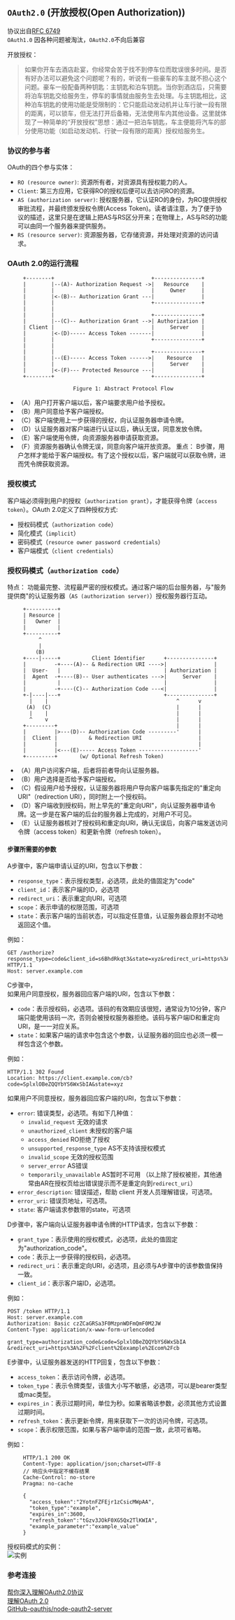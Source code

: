## `OAuth2.0` (开放授权(Open Authorization))

协议出自[RFC 6749](http://www.rfcreader.com/#rfc6749)  
`OAuth1.0` 因各种问题被淘汰，`OAuth2.0`不向后兼容

开放授权：  
> 如果你开车去酒店赴宴，你经常会苦于找不到停车位而耽误很多时间。是否有好办法可以避免这个问题呢？有的，听说有一些豪车的车主就不担心这个问题。豪车一般配备两种钥匙：主钥匙和泊车钥匙。当你到酒店后，只需要将泊车钥匙交给服务生，停车的事情就由服务生去处理。与主钥匙相比，这种泊车钥匙的使用功能是受限制的：它只能启动发动机并让车行驶一段有限的距离，可以锁车，但无法打开后备箱，无法使用车内其他设备。这里就体现了一种简单的“开放授权”思想：通过一把泊车钥匙，车主便能将汽车的部分使用功能（如启动发动机、行驶一段有限的距离）授权给服务生。

### 协议的参与者
OAuth的四个参与实体： 
- `RO (resource owner)`: 资源所有者，对资源具有授权能力的人。
- `Client`: 第三方应用，它获得RO的授权后便可以去访问RO的资源。
- `AS (authorization server)`: 授权服务器，它认证RO的身份，为RO提供授权审批流程，并最终颁发授权令牌(Access Token)。读者请注意，为了便于协议的描述，这里只是在逻辑上把AS与RS区分开来；在物理上，AS与RS的功能可以由同一个服务器来提供服务。
- `RS (resource server)`: 资源服务器，它存储资源，并处理对资源的访问请求。

### OAuth 2.0的运行流程
```
     +--------+                               +---------------+
     |        |--(A)- Authorization Request ->|   Resource    |
     |        |                               |     Owner     |
     |        |<-(B)-- Authorization Grant ---|               |
     |        |                               +---------------+
     |        |
     |        |                               +---------------+
     |        |--(C)-- Authorization Grant -->| Authorization |
     | Client |                               |     Server    |
     |        |<-(D)----- Access Token -------|               |
     |        |                               +---------------+
     |        |
     |        |                               +---------------+
     |        |--(E)----- Access Token ------>|    Resource   |
     |        |                               |     Server    |
     |        |<-(F)--- Protected Resource ---|               |
     +--------+                               +---------------+

                     Figure 1: Abstract Protocol Flow
```
- （A）用户打开客户端以后，客户端要求用户给予授权。
- （B）用户同意给予客户端授权。
- （C）客户端使用上一步获得的授权，向认证服务器申请令牌。
- （D）认证服务器对客户端进行认证以后，确认无误，同意发放令牌。
- （E）客户端使用令牌，向资源服务器申请获取资源。
- （F）资源服务器确认令牌无误，同意向客户端开放资源。
重点： B步骤，用户怎样才能给于客户端授权。有了这个授权以后，客户端就可以获取令牌，进而凭令牌获取资源。

### 授权模式
客户端必须得到用户的授权（`authorization grant`），才能获得令牌（`access token`）。OAuth 2.0定义了四种授权方式:
- 授权码模式（`authorization code`）
- 简化模式（`implicit`）
- 密码模式（`resource owner password credentials`）
- 客户端模式（`client credentials`）

### 授权码模式（`authorization code`）
特点： 功能最完整、流程最严密的授权模式。通过客户端的后台服务器，与"服务提供商"的认证服务器（`AS (authorization server)`）授权服务器行互动。

```
     +----------+
     | Resource |
     |   Owner  |
     |          |
     +----------+
          ^
          |
         (B)
     +----|-----+          Client Identifier      +---------------+
     |         -+----(A)-- & Redirection URI ---->|               |
     |  User-   |                                 | Authorization |
     |  Agent  -+----(B)-- User authenticates --->|     Server    |
     |          |                                 |               |
     |         -+----(C)-- Authorization Code ---<|               |
     +-|----|---+                                 +---------------+
       |    |                                         ^      v
      (A)  (C)                                        |      |
       |    |                                         |      |
       ^    v                                         |      |
     +---------+                                      |      |
     |         |>---(D)-- Authorization Code ---------'      |
     |  Client |          & Redirection URI                  |
     |         |                                             |
     |         |<---(E)----- Access Token -------------------'
     +---------+       (w/ Optional Refresh Token)
```

- （A）用户访问客户端，后者将前者导向认证服务器。
- （B）用户选择是否给予客户端授权。
- （C）假设用户给予授权，认证服务器将用户导向客户端事先指定的"重定向URI"（redirection URI），同时附上一个授权码。
- （D）客户端收到授权码，附上早先的"重定向URI"，向认证服务器申请令牌。这一步是在客户端的后台的服务器上完成的，对用户不可见。
- （E）认证服务器核对了授权码和重定向URI，确认无误后，向客户端发送访问令牌（access token）和更新令牌（refresh token）。

#### 步骤所需要的参数
A步骤中，客户端申请认证的URI，包含以下参数：
- `response_type`：表示授权类型，必选项，此处的值固定为"code"
- `client_id`：表示客户端的ID，必选项
- `redirect_uri`：表示重定向URI，可选项
- `scope`：表示申请的权限范围，可选项
- `state`：表示客户端的当前状态，可以指定任意值，认证服务器会原封不动地返回这个值。

例如：
```http
GET /authorize?response_type=code&client_id=s6BhdRkqt3&state=xyz&redirect_uri=https%3A%2F%2Fclient%2Eexample%2Ecom%2Fcb HTTP/1.1
Host: server.example.com
```
C步骤中，  
如果用户同意授权，服务器回应客户端的URI，包含以下参数：
- `code`：表示授权码，必选项。该码的有效期应该很短，通常设为10分钟，客户端只能使用该码*一次*，否则会被授权服务器拒绝。该码与客户端ID和重定向URI，是一一对应关系。
- `state`：如果客户端的请求中包含这个参数，认证服务器的回应也必须一模一样包含这个参数。  

例如：
```http
HTTP/1.1 302 Found
Location: https://client.example.com/cb?code=SplxlOBeZQQYbYS6WxSbIA&state=xyz
```
如果用户不同意授权，服务器回应客户端的URI，包含以下参数：  
- `error`: 错误类型，必选项。有如下几种值：
  - `invalid_request` 无效的请求
  - `unauthorized_client` 未授权的客户端
  - `access_denied` RO拒绝了授权
  - `unsupported_response_type` AS不支持该授权模式
  - `invalid_scope` 无效的授权范围
  - `server_error` AS错误
  - `temporarily_unavailable` AS暂时不可用
（以上除了授权被拒，其他通常由AR在授权页给出错误提示而不是重定向到`redirect_uri`）
- `error_description`: 错误描述，帮助 client 开发人员理解错误，可选项。
- `error_uri`: 错误页地址，可选项。
- `state`: 客户端请求参数带的state，可选项

D步骤中，客户端向认证服务器申请令牌的HTTP请求，包含以下参数：
- `grant_type`：表示使用的授权模式，必选项，此处的值固定为"authorization_code"。
- `code`：表示上一步获得的授权码，必选项。
- `redirect_uri`：表示重定向URI，必选项，且必须与A步骤中的该参数值保持一致。
- `client_id`：表示客户端ID，必选项。  

例如：
```http
POST /token HTTP/1.1
Host: server.example.com
Authorization: Basic czZCaGRSa3F0MzpnWDFmQmF0M2JW
Content-Type: application/x-www-form-urlencoded

grant_type=authorization_code&code=SplxlOBeZQQYbYS6WxSbIA
&redirect_uri=https%3A%2F%2Fclient%2Eexample%2Ecom%2Fcb
```
E步骤中，认证服务器发送的HTTP回复，包含以下参数：
- `access_token`：表示访问令牌，必选项。
- `token_type`：表示令牌类型，该值大小写不敏感，必选项，可以是bearer类型或mac类型。
- `expires_in`：表示过期时间，单位为秒。如果省略该参数，必须其他方式设置过期时间。
- `refresh_token`：表示更新令牌，用来获取下一次的访问令牌，可选项。
- `scope`：表示权限范围，如果与客户端申请的范围一致，此项可省略。

例如：  
```http
     HTTP/1.1 200 OK
     Content-Type: application/json;charset=UTF-8
     // 响应头中指定不缓存结果
     Cache-Control: no-store 
     Pragma: no-cache

     {
       "access_token":"2YotnFZFEjr1zCsicMWpAA",
       "token_type":"example",
       "expires_in":3600,
       "refresh_token":"tGzv3JOkF0XG5Qx2TlKWIA",
       "example_parameter":"example_value"
     }
```
授权码模式的实例：  
![实例](./oauth.jpg)  
### 参考连接
[帮你深入理解OAuth2.0协议](http://blog.csdn.net/seccloud/article/details/8192707)  
[理解OAuth 2.0](http://www.ruanyifeng.com/blog/2014/05/oauth_2_0.html)  
[GitHub-oauthjs/node-oauth2-server](https://github.com/oauthjs/node-oauth2-server)
